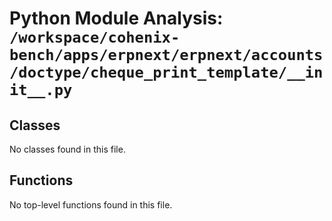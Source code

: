 # Python Module Analysis: `/workspace/cohenix-bench/apps/erpnext/erpnext/accounts/doctype/cheque_print_template/__init__.py`

## Classes

No classes found in this file.


## Functions

No top-level functions found in this file.

